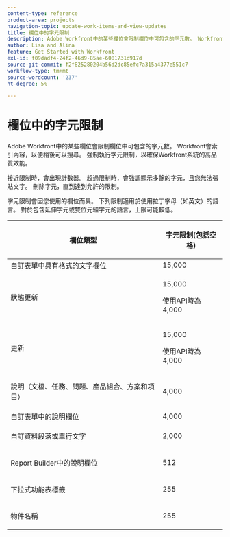 ```yaml
---
content-type: reference
product-area: projects
navigation-topic: update-work-items-and-view-updates
title: 欄位中的字元限制
description: Adobe Workfront中的某些欄位會限制欄位中可包含的字元數。 Workfront會索引內容，以便稍後可以搜尋。 強制執行字元限制，以確保Workfront系統的高品質效能。
author: Lisa and Alina
feature: Get Started with Workfront
exl-id: f09dadf4-24f2-46d9-85ae-6081731d917d
source-git-commit: f2f825280204b56d2dc85efc7a315a4377e551c7
workflow-type: tm+mt
source-wordcount: '237'
ht-degree: 5%

---
```


# 欄位中的字元限制

Adobe Workfront中的某些欄位會限制欄位中可包含的字元數。 Workfront會索引內容，以便稍後可以搜尋。 強制執行字元限制，以確保Workfront系統的高品質效能。

接近限制時，會出現計數器。 超過限制時，會強調顯示多餘的字元，且您無法張貼文字。 刪除字元，直到達到允許的限制。

字元限制會因您使用的欄位而異。 下列限制適用於使用拉丁字母（如英文）的語言。 對於包含延伸字元或雙位元組字元的語言，上限可能較低。

<table style="table-layout:auto"> 
 <col> 
 <col> 
 <thead> 
  <tr> 
   <th> <p><strong>欄位類型</strong> </p> </th> 
   <th> <p><strong>字元限制(</strong><strong>包括空格)</strong> </p> </th> 
  </tr> 
 </thead> 
 <tbody> 
  <tr> 
   <td>自訂表單中具有格式的文字欄位</td> 
   <td>15,000</td> 
  </tr> 
  <tr> 
   <td> <p>狀態更新</p> </td> 
   <td> <p>15,000</p>
   <p> 使用API時為4,000</p> </td> 
  </tr> 
  <tr> 
   <td> <p>更新</p> </td> 
   <td> <p>15,000</p> 
   <p> 使用API時為4,000</p></td> 
  </tr> 
  <tr> 
   <td> <p>說明（文檔、任務、問題、產品組合、方案和項目）</p> </td> 
   <td> <p>4,000</p> </td> 
  </tr> 
  <tr> 
   <td>自訂表單中的說明欄位</td> 
   <td>4,000</td> 
  </tr> 
  <tr> 
   <td> <p>自訂資料段落或單行文字 </p> </td> 
   <td> <p>2,000</p> </td> 
  </tr> 
  <tr> 
   <td> <p>Report Builder中的說明欄位</p> </td> 
   <td> <p>512</p> </td> 
  </tr> 
  <tr> 
   <td> <p>下拉式功能表標籤</p> </td> 
   <td> <p>255</p> </td> 
  </tr> 
  <tr> 
   <td> <p>物件名稱</p> </td> 
   <td> <p>255</p> </td> 
  </tr> 
 </tbody> 
</table>

